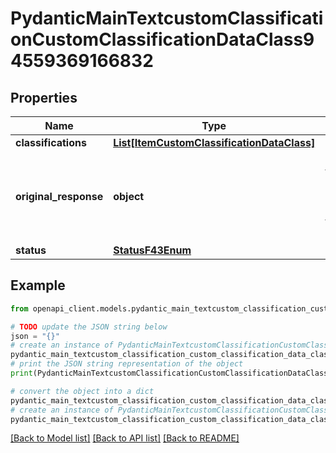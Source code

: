 # PydanticMainTextcustomClassificationCustomClassificationDataClass94559369166832


## Properties

Name | Type | Description | Notes
------------ | ------------- | ------------- | -------------
**classifications** | [**List[ItemCustomClassificationDataClass]**](ItemCustomClassificationDataClass.md) |  | [optional] 
**original_response** | **object** | original response sent by the provider, hidden by default, show it by passing the &#x60;show_original_response&#x60; field to &#x60;true&#x60; in your request | [optional] 
**status** | [**StatusF43Enum**](StatusF43Enum.md) |  | 

## Example

```python
from openapi_client.models.pydantic_main_textcustom_classification_custom_classification_data_class94559369166832 import PydanticMainTextcustomClassificationCustomClassificationDataClass94559369166832

# TODO update the JSON string below
json = "{}"
# create an instance of PydanticMainTextcustomClassificationCustomClassificationDataClass94559369166832 from a JSON string
pydantic_main_textcustom_classification_custom_classification_data_class94559369166832_instance = PydanticMainTextcustomClassificationCustomClassificationDataClass94559369166832.from_json(json)
# print the JSON string representation of the object
print(PydanticMainTextcustomClassificationCustomClassificationDataClass94559369166832.to_json())

# convert the object into a dict
pydantic_main_textcustom_classification_custom_classification_data_class94559369166832_dict = pydantic_main_textcustom_classification_custom_classification_data_class94559369166832_instance.to_dict()
# create an instance of PydanticMainTextcustomClassificationCustomClassificationDataClass94559369166832 from a dict
pydantic_main_textcustom_classification_custom_classification_data_class94559369166832_form_dict = pydantic_main_textcustom_classification_custom_classification_data_class94559369166832.from_dict(pydantic_main_textcustom_classification_custom_classification_data_class94559369166832_dict)
```
[[Back to Model list]](../README.md#documentation-for-models) [[Back to API list]](../README.md#documentation-for-api-endpoints) [[Back to README]](../README.md)


